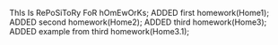 ThIs Is RePoSiToRy FoR hOmEwOrKs;
ADDED first homework(Home1);
ADDED second homework(Home2);
ADDED third homework(Home3);
ADDED example from third homework(Home3.1);